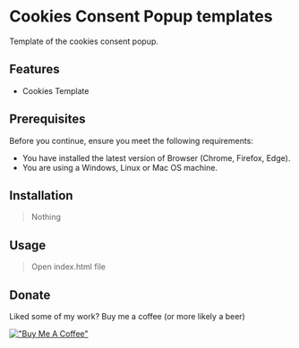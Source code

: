 # Cookies Consent Popup templates

Template of the cookies consent popup.

## Features

- Cookies Template

## Prerequisites

Before you continue, ensure you meet the following requirements:

- You have installed the latest version of Browser (Chrome, Firefox, Edge).
- You are using a Windows, Linux or Mac OS machine.

## Installation

> Nothing

## Usage

> Open index.html file

## Donate

Liked some of my work? Buy me a coffee (or more likely a beer)

[!["Buy Me A Coffee"](https://www.buymeacoffee.com/assets/img/custom_images/orange_img.png)](https://www.buymeacoffee.com/toannh8)
